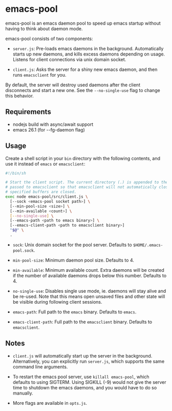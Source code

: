 # emacs-pool

emacs-pool is an emacs daemon pool to speed up emacs startup without having to think about daemon mode.

emacs-pool consists of two components:

- `server.js`: Pre-loads emacs daemons in the background. Automatically starts up new daemons, and kills excess daemons depending on usage. Listens for client connections via unix domain socket.

- `client.js`: Asks the server for a shiny new emacs daemon, and then runs `emacsclient` for you.

By default, the server will destroy used daemons after the client disconnects and start a new one. See the `--no-single-use` flag to change this behavior.

## Requirements

- nodejs build with async/await support
- emacs 26.1 (for --fg-daemon flag)

## Usage

Create a shell script in your `bin` directory with the following contents, and use it instead of `emacs` or `emacsclient`:

```sh
#!/bin/sh

# Start the client script. The current directory (.) is appended to the arguments that will be
# passed to emacsclient so that emacsclient will not automatically close if all of the initially
# specified buffers are closed.
exec node emacs-pool/src/client.js \
  [--sock <emacs-pool socket path>] \
  [--min-pool-size <size>] \
  [--min-available <count>] \
  [--no-single-use] \
  [--emacs-path <path to emacs binary>] \
  [--emacs-client-path <path to emacsclient binary>]
  "$@" \
  .
```

- `sock`: Unix domain socket for the pool server. Defaults to `$HOME/.emacs-pool.sock`.

- `min-pool-size`: Minimum daemon pool size. Defaults to 4.

- `min-available`: Minimum available count. Extra daemons will be created if the number of available daemons drops below this number. Defaults to 4.

- `no-single-use`: Disables single use mode, ie. daemons will stay alive and be re-used. Note that this means open unsaved files and other state will be visible during following client sessions.

- `emacs-path`: Full path to the `emacs` binary. Defaults to `emacs`.

- `emacs-client-path`: Full path to the `emacsclient` binary. Defaults to `emacsclient`.

## Notes

- `client.js` will automatically start up the server in the background. Alternatively, you can explicitly run `server.js`, which supports the same command line arguments.

- To restart the emacs pool server, use `killall emacs-pool`, which defaults to using SIGTERM. Using SIGKILL (-9) would not give the server time to shutdown the emacs daemons, and you would have to do so manually.

- More flags are available in `opts.js`.
